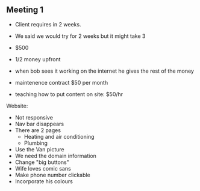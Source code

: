 
## Meeting 1

- Client requires in 2 weeks. 

- We said we would try for 2 weeks but it might take 3
 
- $500

- 1/2 money upfront

- when bob sees it working on the internet he gives the rest of the money

- maintenence contract $50 per month

- teaching how to put content on site: $50/hr

Website:
- Not responsive
- Nav bar disappears
- There are 2 pages
     - Heating and air conditioning
     - Plumbing
- Use the Van picture
- We need the domain information
- Change "big buttons"
- Wife loves comic sans
- Make phone number clickable
- Incorporate his colours

